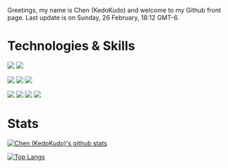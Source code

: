 Greetings, my name is Chen (KedoKudo) and welcome to my Github front page.  Last update is on Sunday, 26 February, 18:12 GMT-6.

# Technologies & Skills

![](https://img.shields.io/badge/OS-Linux-informational?style=flat&logo=Linux&logoColor=white&color=2bbc8a)
![](https://img.shields.io/badge/OS-MacOS-informational?style=flat&logo=Apple&logoColor=white&color=2bbc8a)

![](https://img.shields.io/badge/Code-Python-informational?style=flat&logo=Python&logoColor=white&color=2bbc8a)
![](https://img.shields.io/badge/Code-C-informational?style=flat&logo=C&logoColor=white&color=2bbc8a)
![](https://img.shields.io/badge/Code-Go-informational?style=flat&logo=Go&logoColor=white&color=2bbc8a)

![](https://img.shields.io/badge/Tools-Cmake-informational?style=flat&logo=Cmake&logoColor=white&color=2bbc8a)
![](https://img.shields.io/badge/Tools-Docker-informational?style=flat&logo=Docker&logoColor=white&color=2bbc8a)
![](https://img.shields.io/badge/Tools-Jupyter-informational?style=flat&logo=Jupyter&logoColor=white&color=2bbc8a)
![](https://img.shields.io/badge/Tools-VSCode-informational?style=flat&logo=visual%20studio%20code&logoColor=white&color=2bbc8a)


# Stats

[![Chen (KedoKudo)'s github stats](https://github-readme-stats.vercel.app/api?username=KedoKudo&theme=vue)](https://github.com/KedoKudo/github-readme-stats)

[![Top Langs](https://github-readme-stats.vercel.app/api/top-langs/?username=KedoKudo&show_icons=true&theme=vue)](https://github.com/KedoKudo/github-readme-stats)
